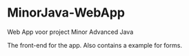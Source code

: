 # MinorJava-WebApp
Web App voor project Minor Advanced Java

The front-end for the app. Also contains a example for forms.
